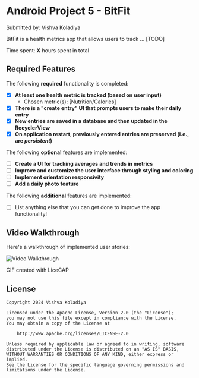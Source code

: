 # Android Project 5 - BitFit

Submitted by: Vishva Koladiya

BitFit is a health metrics app that allows users to track ... [TODO] 

Time spent: **X** hours spent in total

## Required Features

The following **required** functionality is completed:

- [X] **At least one health metric is tracked (based on user input)**
  - Chosen metric(s): [Nutrition/Calories]
- [X] **There is a "create entry" UI that prompts users to make their daily entry**
- [X] **New entries are saved in a database and then updated in the RecyclerView**
- [X] **On application restart, previously entered entries are preserved (i.e., are *persistent*)**
 
The following **optional** features are implemented:

- [ ] **Create a UI for tracking averages and trends in metrics**
- [ ] **Improve and customize the user interface through styling and coloring**
- [ ] **Implement orientation responsivity**
- [ ] **Add a daily photo feature**

The following **additional** features are implemented:

- [ ] List anything else that you can get done to improve the app functionality!

## Video Walkthrough

Here's a walkthrough of implemented user stories:

<img src='https://imgur.com/a0eS9OY' title='Video Walkthrough' width='' alt='Video Walkthrough' />


GIF created with LiceCAP


## License

    Copyright 2024 Vishva Koladiya

    Licensed under the Apache License, Version 2.0 (the "License");
    you may not use this file except in compliance with the License.
    You may obtain a copy of the License at

        http://www.apache.org/licenses/LICENSE-2.0

    Unless required by applicable law or agreed to in writing, software
    distributed under the License is distributed on an "AS IS" BASIS,
    WITHOUT WARRANTIES OR CONDITIONS OF ANY KIND, either express or implied.
    See the License for the specific language governing permissions and
    limitations under the License.

